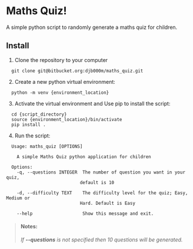 # Maths Quiz!

A simple python script to randomly generate a maths quiz for children.

## Install

1. Clone the repository to your computer

```
  git clone git@bitbucket.org:djb000m/maths_quiz.git
```

2. Create a new python virtual environment:

```
  python -m venv {environment_location}

```

3. Activate the virtual environment and Use pip to install the script:

```
  cd {script_directory}
  source {environment_location}/bin/activate
  pip install .
```

4. Run the script:

```
  Usage: maths_quiz [OPTIONS]

    A simple Maths Quiz python application for children

  Options:
    -q, --questions INTEGER  The number of question you want in your quiz,
                            default is 10

    -d, --difficulty TEXT    The difficulty level for the quiz; Easy, Medium or
                            Hard. Default is Easy

    --help                   Show this message and exit.

```

> #### Notes:
>
> _If **--questions** is not specified then 10 questions will be generated._

